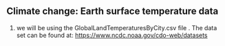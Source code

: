 
## Climate change: Earth surface temperature data

1) we will be using the GlobalLandTemperaturesByCity.csv file . The data set can be found at: https://www.ncdc.noaa.gov/cdo-web/datasets


